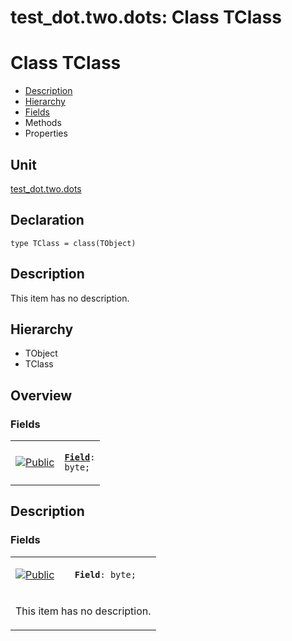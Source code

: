# test\_dot.two.dots: Class TClass


# Class TClass
<span id="TClass"/>

- [Description](#PasDoc-Description)
- [Hierarchy](#PasDoc-Hierarchy)
- [Fields](#PasDoc-Fields)
- Methods
- Properties

<span id="PasDoc-Description"/>

## Unit


[test\_dot.two.dots](test_dot.two.dots.md)


## Declaration


```type TClass = class(TObject)```


## Description
This item has no description.



## Hierarchy


<span id="PasDoc-Hierarchy"/>

- TObject
- TClass



## Overview

### Fields
<span id="PasDoc-Fields"/>


<table>
<tr>

<td>

<a href="legend.md"><img src="public.gif" alt="Public" title="Public"></img></a>
</td>

<td>

<code><strong><a href="test_dot.two.dots.TClass.md#Field">Field</a></strong>: byte;</code>
</td>
</tr>
</table>


## Description

### Fields

<table>
<tr>

<td>

<a href="legend.md"><img src="public.gif" alt="Public" title="Public"></img></a>
</td>

<td>

<span id="Field"/><code><strong>Field</strong>: byte;</code>
</td>
</tr>
<tr><td colspan="2">

This item has no description.



</td></tr>
</table>

